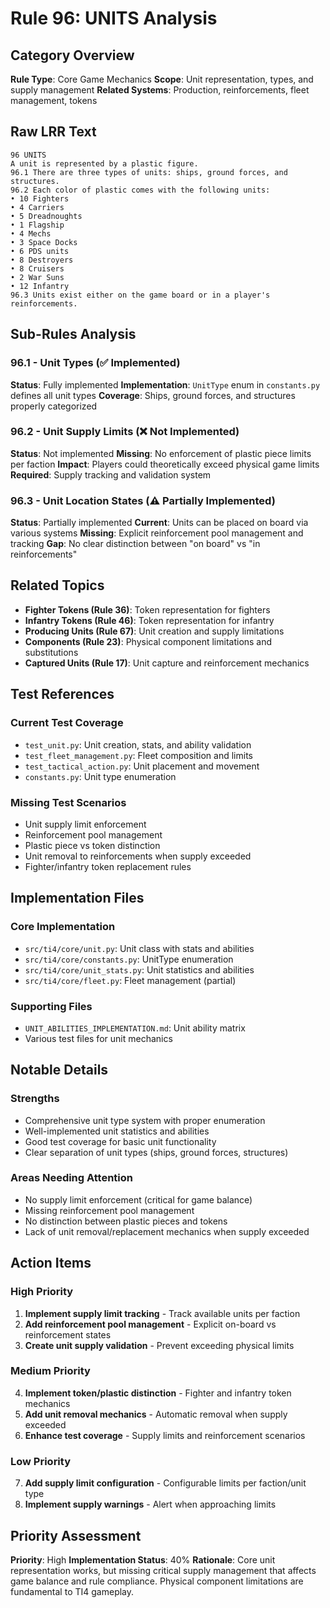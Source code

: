 # Rule 96: UNITS Analysis

## Category Overview
**Rule Type**: Core Game Mechanics
**Scope**: Unit representation, types, and supply management
**Related Systems**: Production, reinforcements, fleet management, tokens

## Raw LRR Text
```
96 UNITS
A unit is represented by a plastic figure.
96.1 There are three types of units: ships, ground forces, and structures.
96.2 Each color of plastic comes with the following units:
• 10 Fighters
• 4 Carriers
• 5 Dreadnoughts
• 1 Flagship
• 4 Mechs
• 3 Space Docks
• 6 PDS units
• 8 Destroyers
• 8 Cruisers
• 2 War Suns
• 12 Infantry
96.3 Units exist either on the game board or in a player's reinforcements.
```

## Sub-Rules Analysis

### 96.1 - Unit Types (✅ Implemented)
**Status**: Fully implemented
**Implementation**: `UnitType` enum in `constants.py` defines all unit types
**Coverage**: Ships, ground forces, and structures properly categorized

### 96.2 - Unit Supply Limits (❌ Not Implemented)
**Status**: Not implemented
**Missing**: No enforcement of plastic piece limits per faction
**Impact**: Players could theoretically exceed physical game limits
**Required**: Supply tracking and validation system

### 96.3 - Unit Location States (⚠️ Partially Implemented)
**Status**: Partially implemented
**Current**: Units can be placed on board via various systems
**Missing**: Explicit reinforcement pool management and tracking
**Gap**: No clear distinction between "on board" vs "in reinforcements"

## Related Topics
- **Fighter Tokens (Rule 36)**: Token representation for fighters
- **Infantry Tokens (Rule 46)**: Token representation for infantry
- **Producing Units (Rule 67)**: Unit creation and supply limitations
- **Components (Rule 23)**: Physical component limitations and substitutions
- **Captured Units (Rule 17)**: Unit capture and reinforcement mechanics

## Test References

### Current Test Coverage
- `test_unit.py`: Unit creation, stats, and ability validation
- `test_fleet_management.py`: Fleet composition and limits
- `test_tactical_action.py`: Unit placement and movement
- `constants.py`: Unit type enumeration

### Missing Test Scenarios
- Unit supply limit enforcement
- Reinforcement pool management
- Plastic piece vs token distinction
- Unit removal to reinforcements when supply exceeded
- Fighter/infantry token replacement rules

## Implementation Files

### Core Implementation
- `src/ti4/core/unit.py`: Unit class with stats and abilities
- `src/ti4/core/constants.py`: UnitType enumeration
- `src/ti4/core/unit_stats.py`: Unit statistics and abilities
- `src/ti4/core/fleet.py`: Fleet management (partial)

### Supporting Files
- `UNIT_ABILITIES_IMPLEMENTATION.md`: Unit ability matrix
- Various test files for unit mechanics

## Notable Details

### Strengths
- Comprehensive unit type system with proper enumeration
- Well-implemented unit statistics and abilities
- Good test coverage for basic unit functionality
- Clear separation of unit types (ships, ground forces, structures)

### Areas Needing Attention
- No supply limit enforcement (critical for game balance)
- Missing reinforcement pool management
- No distinction between plastic pieces and tokens
- Lack of unit removal/replacement mechanics when supply exceeded

## Action Items

### High Priority
1. **Implement supply limit tracking** - Track available units per faction
2. **Add reinforcement pool management** - Explicit on-board vs reinforcement states
3. **Create unit supply validation** - Prevent exceeding physical limits

### Medium Priority
4. **Implement token/plastic distinction** - Fighter and infantry token mechanics
5. **Add unit removal mechanics** - Automatic removal when supply exceeded
6. **Enhance test coverage** - Supply limits and reinforcement scenarios

### Low Priority
7. **Add supply limit configuration** - Configurable limits per faction/unit type
8. **Implement supply warnings** - Alert when approaching limits

## Priority Assessment
**Priority**: High
**Implementation Status**: 40%
**Rationale**: Core unit representation works, but missing critical supply management that affects game balance and rule compliance. Physical component limitations are fundamental to TI4 gameplay.
